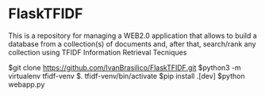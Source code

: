 # FlaskTFIDF

This is a repository for managing a WEB2.0 application that allows to build a database from a collection(s) of documents and, after that, search/rank any collection using TFIDF Information Retrieval Tecniques



$git clone https://github.com/IvanBrasilico/FlaskTFIDF.git
$python3 -m virtualenv tfidf-venv
$. tfidf-venv/bin/activate
$pip install .[dev]
$python webapp.py
